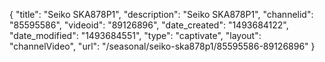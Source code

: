 {
    "title": "Seiko SKA878P1",
    "description": "Seiko SKA878P1",
    "channelid": "85595586",
    "videoid": "89126896",
    "date_created": "1493684122",
    "date_modified": "1493684551",
    "type": "captivate",
    "layout": "channelVideo",
    "url": "\/seasonal\/seiko-ska878p1\/85595586-89126896"
}